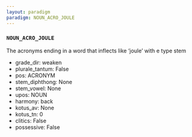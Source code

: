 ```yaml
---
layout: paradigm
paradigm: NOUN_ACRO_JOULE
---
```

### ` NOUN_ACRO_JOULE `

The acronyms ending in a word that inflects like ‘joule’ with e type stem
* grade_dir: weaken
* plurale_tantum: False
* pos: ACRONYM
* stem_diphthong: None
* stem_vowel: None
* upos: NOUN
* harmony: back
* kotus_av: None
* kotus_tn: 0
* clitics: False
* possessive: False

